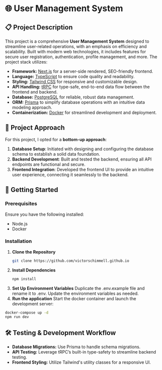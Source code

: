 # 🌐 User Management System

## 📋 Project Description
This project is a comprehensive **User Management System** designed to streamline user-related operations, with an emphasis on efficiency and scalability. Built with modern web technologies, it includes features for secure user registration, authentication, profile management, and more. The project stack utilizes:

- **Framework:** [Next.js](https://nextjs.org/) for a server-side rendered, SEO-friendly frontend.
- **Language:** [TypeScript](https://www.typescriptlang.org/) to ensure code quality and readability.
- **Styling:** [Tailwind CSS](https://tailwindcss.com/) for responsive and customizable design.
- **API Handling:** [tRPC](https://trpc.io/) for type-safe, end-to-end data flow between the frontend and backend.
- **Database:** [PostgreSQL](https://www.postgresql.org/) for reliable, robust data management.
- **ORM:** [Prisma](https://www.prisma.io/) to simplify database operations with an intuitive data modeling approach.
- **Containerization:** [Docker](https://www.docker.com/) for streamlined development and deployment.

## 📐 Project Approach

For this project, I opted for a **bottom-up approach**:
1. **Database Setup**: Initiated with designing and configuring the database schema to establish a solid data foundation.
2. **Backend Development**: Built and tested the backend, ensuring all API endpoints are functional and secure.
3. **Frontend Integration**: Developed the frontend UI to provide an intuitive user experience, connecting it seamlessly to the backend.

## 🚀 Getting Started

### Prerequisites
Ensure you have the following installed:
- Node.js
- Docker

### Installation
1. **Clone the Repository**
   ```bash
   git clone https://github.com/victorschimmell.github.io
   ```
2. **Install Dependencies**
   ```bash
   npm install
   ```
3. **Set Up Environment Variables**
  Duplicate the .env.example file and rename it to .env. Update the environment variables as needed.
4. **Run the application**
  Start the docker container and launch the development server:
  ```bash
  docker-compose up -d
  npm run dev
  ```

## 🛠️ Testing & Development Workflow
- **Database Migrations:** Use Prisma to handle schema migrations.
- **API Testing:** Leverage tRPC’s built-in type-safety to streamline backend testing.
- **Frontend Styling:** Utilize Tailwind's utility classes for a responsive UI.
